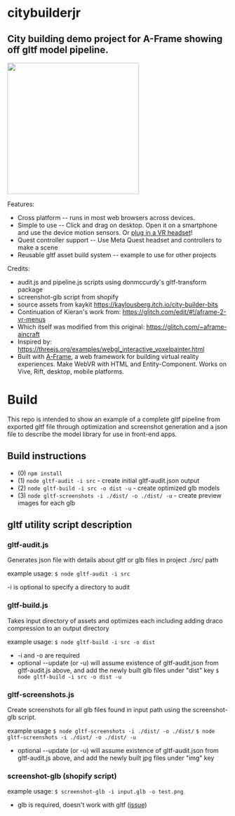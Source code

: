# citybuilderjr
## City building demo project for A-Frame showing off gltf model pipeline.
<img src="https://github.com/3DStreet/citybuilderjr/assets/470477/b72f5857-32fe-45a3-8252-3670a1e1ea7d" width=300 />

Features:
* Cross platform -- runs in most web browsers across devices.
* Simple to use -- Click and drag on desktop. Open it on a smartphone and use the device motion sensors. Or [plug in a VR headset](https://immersiveweb.dev/)!
* Quest controller support -- Use Meta Quest headset and controllers to make a scene
* Reusable gltf asset build system -- example to use for other projects

Credits:
* audit.js and pipeline.js scripts using donmccurdy's gltf-transform package
* screenshot-glb script from shopify
* source assets from kaykit https://kaylousberg.itch.io/city-builder-bits
* Continuation of Kieran's work from: https://glitch.com/edit/#!/aframe-2-vr-menus
* Which itself was modified from this original: https://glitch.com/~aframe-aincraft
* Inspired by: https://threejs.org/examples/webgl_interactive_voxelpainter.html
* Built with [A-Frame](https://aframe.io), a web framework for building virtual reality experiences. Make WebVR with HTML and Entity-Component. Works on Vive, Rift, desktop, mobile platforms.

# Build
This repo is intended to show an example of a complete gltf pipeline from exported gltf file through optimization and screenshot generation and a json file to describe the model library for use in front-end apps.

## Build instructions
* (0) `npm install`
* (1) `node gltf-audit -i src` - create initial gltf-audit.json output
* (2) `node gltf-build -i src -o dist -u` - create optimized glb models
* (3) `node gltf-screenshots -i ./dist/ -o ./dist/ -u` - create preview images for each glb

## gltf utility script description

### gltf-audit.js
Generates json file with details about gltf or glb files in project ./src/ path

example usage:
`$ node gltf-audit -i src`

-i is optional to specify a directory to audit

### gltf-build.js
Takes input directory of assets and optimizes each including adding draco compression to an output directory

example usage:
`$ node gltf-build -i src -o dist`
* -i and -o are required
* optional --update (or -u) will assume existence of gltf-audit.json from gltf-audit.js above, and add the newly built glb files under "dist" key
`$ node gltf-build -i src -o dist -u`

### gltf-screenshots.js
Create screenshots for all glb files found in input path using the screenshot-glb script.

example usage
`$ node gltf-screenshots -i ./dist/ -o ./dist/`
`$ node gltf-screenshots -i ./dist/ -o ./dist/ -u`
* optional --update (or -u) will assume existence of gltf-audit.json from gltf-audit.js above, and add the newly built jpg files under "img" key

### screenshot-glb (shopify script)
example usage:
`$ screenshot-glb -i input.glb -o test.png`
* glb is required, doesn't work with gltf ([issue](https://github.com/Shopify/screenshot-glb/issues/98))
